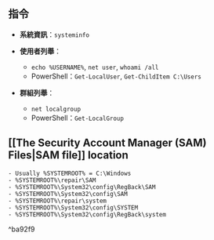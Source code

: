 ## 指令
- **系統資訊**：`systeminfo`
- **使用者列舉**：
    
    - `echo %USERNAME%`, `net user`, `whoami /all`
    - PowerShell：`Get-LocalUser`, `Get-ChildItem C:\Users`
        
- **群組列舉**：
    
    - `net localgroup`
    - PowerShell：`Get-LocalGroup`

## [[The Security Account Manager (SAM) Files|SAM file]] location
	- Usually %SYSTEMROOT% = C:\Windows
	- %SYSTEMROOT%\repair\SAM
	- %SYSTEMROOT%\System32\config\RegBack\SAM
	- %SYSTEMROOT%\System32\config\SAM 
	- %SYSTEMROOT%\repair\system 
	- %SYSTEMROOT%\System32\config\SYSTEM 
	- %SYSTEMROOT%\System32\config\RegBack\system

^ba92f9
